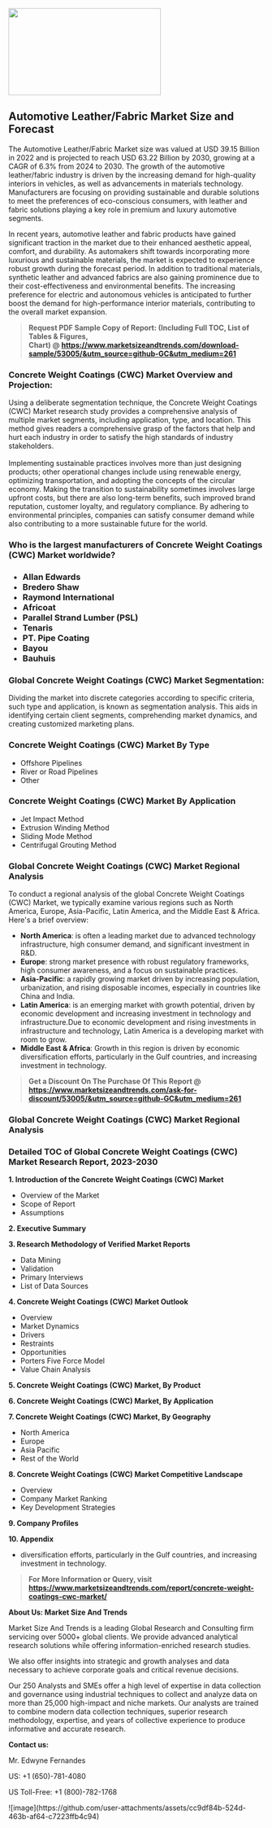 <p><img class="alignnone size-medium wp-image-20088" src="https://ffe5etoiles.com/wp-content/uploads/2024/12/MST1-300x171.png" alt="" width="300" height="171" /></p><h2>Automotive Leather/Fabric Market Size and Forecast</h2><p>The Automotive Leather/Fabric Market size was valued at USD 39.15 Billion in 2022 and is projected to reach USD 63.22 Billion by 2030, growing at a CAGR of 6.3% from 2024 to 2030. The growth of the automotive leather/fabric industry is driven by the increasing demand for high-quality interiors in vehicles, as well as advancements in materials technology. Manufacturers are focusing on providing sustainable and durable solutions to meet the preferences of eco-conscious consumers, with leather and fabric solutions playing a key role in premium and luxury automotive segments.</p><p>In recent years, automotive leather and fabric products have gained significant traction in the market due to their enhanced aesthetic appeal, comfort, and durability. As automakers shift towards incorporating more luxurious and sustainable materials, the market is expected to experience robust growth during the forecast period. In addition to traditional materials, synthetic leather and advanced fabrics are also gaining prominence due to their cost-effectiveness and environmental benefits. The increasing preference for electric and autonomous vehicles is anticipated to further boost the demand for high-performance interior materials, contributing to the overall market expansion.</p></p><blockquote id="" class=""><strong>Request PDF Sample Copy of Report: (Including Full TOC, List of Tables &amp; Figures, Chart)&nbsp;@&nbsp;<strong><a href="https://www.marketsizeandtrends.com/download-sample/53005/&utm_source=github-GC&utm_medium=261" target="_blank">https://www.marketsizeandtrends.com/download-sample/53005/&utm_source=github-GC&utm_medium=261</a></strong></strong></blockquote><h3 id="" class="">Concrete Weight Coatings (CWC) Market&nbsp;Overview and Projection:</h3><p id="" class="">Using a deliberate segmentation technique, the Concrete Weight Coatings (CWC) Market research study provides a comprehensive analysis of multiple market segments, including application, type, and location. This method gives readers a comprehensive grasp of the factors that help and hurt each industry in order to satisfy the high standards of industry stakeholders. <br /> <br />Implementing sustainable practices involves more than just designing products; other operational changes include using renewable energy, optimizing transportation, and adopting the concepts of the circular economy. Making the transition to sustainability sometimes involves large upfront costs, but there are also long-term benefits, such improved brand reputation, customer loyalty, and regulatory compliance. By adhering to environmental principles, companies can satisfy consumer demand while also contributing to a more sustainable future for the world.</p><h3 id="" class="">Who is the largest manufacturers of&nbsp;Concrete Weight Coatings (CWC) Market worldwide?</h3><h3 class=""><p><ul><li>Allan Edwards </li><li> Bredero Shaw </li><li> Raymond International </li><li> Africoat </li><li> Parallel Strand Lumber (PSL) </li><li> Tenaris </li><li> PT. Pipe Coating </li><li> Bayou </li><li> Bauhuis</li></ul></p></h3><h3 id="" class="">Global&nbsp;Concrete Weight Coatings (CWC) Market Segmentation:</h3><p id="" class="">Dividing the market into discrete categories according to specific criteria, such type and application, is known as segmentation analysis. This aids in identifying certain client segments, comprehending market dynamics, and creating customized marketing plans.</p><h3 id="" class="">Concrete Weight Coatings (CWC) Market&nbsp;By Type</h3><p><p><ul><li>Offshore Pipelines </li><li> River or Road Pipelines </li><li> Other</p></li></ul></p></p><h3 id="" class="">Concrete Weight Coatings (CWC) Market&nbsp;By Application</h3><p class=""><p><ul><li>Jet Impact Method </li><li> Extrusion Winding Method </li><li> Sliding Mode Method </li><li> Centrifugal Grouting Method</li></ul></p></p><h3 id="" class="">Global Concrete Weight Coatings (CWC) Market Regional Analysis</h3><p id="" class="">To conduct a regional analysis of the global Concrete Weight Coatings (CWC) Market, we typically examine various regions such as North America, Europe, Asia-Pacific, Latin America, and the Middle East &amp; Africa. Here's a brief overview:</p><ul><li><strong>North America</strong>: is often a leading market due to advanced technology infrastructure, high consumer demand, and significant investment in R&amp;D.</li><li><strong>Europe</strong>: strong market presence with robust regulatory frameworks, high consumer awareness, and a focus on sustainable practices.</li><li><strong>Asia-Pacific</strong>: a rapidly growing market driven by increasing population, urbanization, and rising disposable incomes, especially in countries like China and India.</li><li><strong>Latin America</strong>: is an emerging market with growth potential, driven by economic development and increasing investment in technology and infrastructure.Due to economic development and rising investments in infrastructure and technology, Latin America is a developing market with room to grow.</li><li><strong>Middle East &amp; Africa</strong>: Growth in this region is driven by economic diversification efforts, particularly in the Gulf countries, and increasing investment in technology.</li></ul><blockquote id="" class=""><strong>Get a Discount On The Purchase Of This Report @ <strong><a href="https://www.marketsizeandtrends.com/ask-for-discount/53005/&utm_source=github-GC&utm_medium=261" target="_blank">https://www.marketsizeandtrends.com/ask-for-discount/53005/&utm_source=github-GC&utm_medium=261</a></strong></strong></blockquote><h3 id="" class="">Global Concrete Weight Coatings (CWC) Market Regional Analysis</h3><h3 id="" class="">Detailed TOC of Global Concrete Weight Coatings (CWC) Market Research Report, 2023-2030</h3><p id="" class=""><strong>1. Introduction of the Concrete Weight Coatings (CWC) Market</strong></p><ul><li>Overview of the Market</li><li>Scope of Report</li><li>Assumptions</li></ul><p id="" class=""><strong>2. Executive Summary</strong></p><p id="" class=""><strong>3. Research Methodology of Verified Market Reports</strong></p><ul><li>Data Mining</li><li>Validation</li><li>Primary Interviews</li><li>List of Data Sources</li></ul><p id="" class=""><strong>4. Concrete Weight Coatings (CWC) Market Outlook</strong></p><ul><li>Overview</li><li>Market Dynamics</li><li>Drivers</li><li>Restraints</li><li>Opportunities</li><li>Porters Five Force Model</li><li>Value Chain Analysis</li></ul><p id="" class=""><strong>5. Concrete Weight Coatings (CWC) Market, By Product</strong></p><p id="" class=""><strong>6. Concrete Weight Coatings (CWC) Market, By Application</strong></p><p id="" class=""><strong>7. Concrete Weight Coatings (CWC) Market, By Geography</strong></p><ul><li>North America</li><li>Europe</li><li>Asia Pacific</li><li>Rest of the World</li></ul><p id="" class=""><strong>8. Concrete Weight Coatings (CWC) Market Competitive Landscape</strong></p><ul><li>Overview</li><li>Company Market Ranking</li><li>Key Development Strategies</li></ul><p id="" class=""><strong>9. Company Profiles</strong></p><p id="" class=""><strong>10. Appendix</strong></p><ul><li>diversification efforts, particularly in the Gulf countries, and increasing investment in technology.</li></ul><blockquote id="" class=""><strong>For More Information or Query, visit <strong><strong><a href="https://www.marketsizeandtrends.com/report/concrete-weight-coatings-cwc-market/" target="_blank">https://www.marketsizeandtrends.com/report/concrete-weight-coatings-cwc-market/</a></strong></strong></strong></blockquote><p id="" class=""><strong>About Us: Market Size And Trends</strong></p><p id="" class="">Market Size And Trends is a leading Global Research and Consulting firm servicing over 5000+ global clients. We provide advanced analytical research solutions while offering information-enriched research studies.</p><p id="" class="">We also offer insights into strategic and growth analyses and data necessary to achieve corporate goals and critical revenue decisions.</p><p id="" class="">Our 250 Analysts and SMEs offer a high level of expertise in data collection and governance using industrial techniques to collect and analyze data on more than 25,000 high-impact and niche markets. Our analysts are trained to combine modern data collection techniques, superior research methodology, expertise, and years of collective experience to produce informative and accurate research.</p><p id="" class=""><strong>Contact us:</strong></p><p id="" class="">Mr. Edwyne Fernandes</p><p id="" class="">US: +1 (650)-781-4080</p><p id="" class="">US Toll-Free: +1 (800)-782-1768</p>
![image](https://github.com/user-attachments/assets/cc9df84b-524d-463b-af64-c7223ffb4c94)
